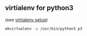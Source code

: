 ## virtialenv for python3

(see [virtialenv setup](http://virtualenvwrapper.readthedocs.org/en/latest/install.html#basic-installation))


```sh
mkvirtualenv -p /usr/bin/python3 p3
```
